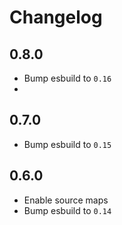 # Changelog

## 0.8.0

- Bump esbuild to `0.16`
- 
## 0.7.0

- Bump esbuild to `0.15`

## 0.6.0

- Enable source maps
- Bump esbuild to `0.14`
